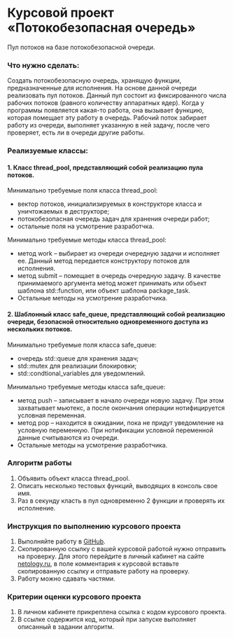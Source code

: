 # Курсовой проект «Потокобезопасная очередь»

Пул потоков на базе потокобезопасной очереди.

### Что нужно сделать:

Создать потокобезопасную очередь, хранящую функции, предназначенные для исполнения.
На основе данной очереди реализовать пул потоков. 
Данный пул состоит из фиксированного числа рабочих потоков (равного количеству аппаратных ядер).
Когда у программы появляется какая-то работа, она вызывает функцию, которая помещает эту работу в очередь.
Рабочий поток забирает работу из очереди, выполняет указанную в ней задачу, после чего проверяет, есть ли в очереди другие работы.

### Реализуемые классы:

#### 1. Класс thread_pool, представляющий собой реализацию пула потоков.

Минимально требуемые поля класса thread_pool:

* вектор потоков, инициализируемых в конструкторе класса и уничтожаемых в деструкторе;
* потокобезопасная очередь задач для хранения очереди работ;
* остальные поля на усмотрение разработчка.

Минимально требуемые методы класса thread_pool:

* метод work – выбирает из очереди очередную задачи и исполняет ее. Данный метод передается конструктору потоков для исполнения.
* метод submit – помещает в очередь очередную задачу. В качестве принимаемого аргумента метод может принимать или объект шаблона std::function, или объект шаблона package_task.
* Остальные методы на усмотрение разработчика.

#### 2. Шаблонный класс safe_queue, представляющий собой реализацию очереди, безопасной относительно одновременного доступа из нескольких потоков.

Минимально требуемые поля класса safe_queue:

* очередь std::queue для хранения задач; 
* std::mutex для реализации блокировки;
* std::condtional_variables для уведомлений.

Минимально требуемые методы класса safe_queue:

* метод push – записывает в начало очереди новую задачу. При этом захватывает мьютекс, а после окончания операции нотифицируется условная переменная.
* метод pop – находится в ожидании, пока не придут уведомление на условную переменную. При нотификации условной переменной данные считываются из очереди.
* Остальные методы на усмотрение разработчика.

### Алгоритм работы

1. Объявить объект класса thread_pool.
2. Описать несколько тестовых функций, выводящих в консоль свое имя.
3. Раз в секунду класть в пул одновременно 2 функции и проверять их исполнение.


### Инструкция по выполнению курсового проекта

1. Выполняйте работу в [GitHub](https://github.com/).
2. Скопированную ссылку с вашей курсовой работой нужно отправить на проверку. Для этого перейдите в личный кабинет на сайте [netology.ru](http://netology.ru/), в поле комментария к курсовой вставьте скопированную ссылку и отправьте работу на проверку.
3. Работу можно сдавать частями.

### Критерии оценки курсового проекта

1. В личном кабинете прикреплена ссылка с кодом курсового проекта.
2. В ссылке содержится код, который при запуске выполняет описанный в задании алгоритм.



